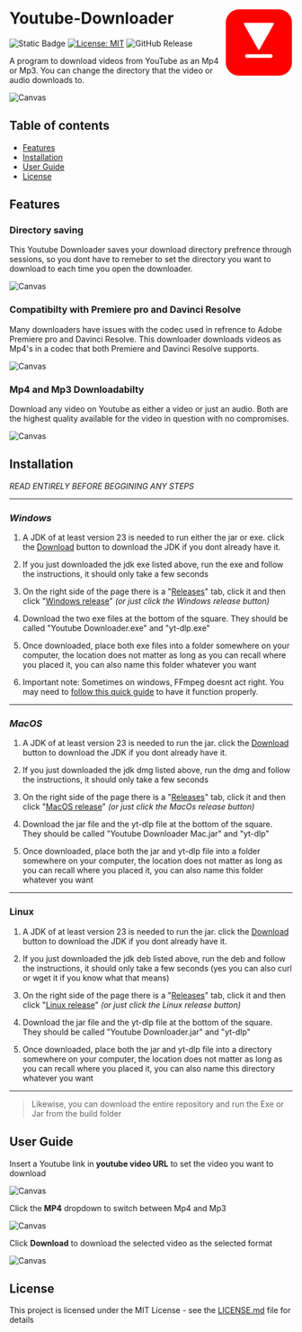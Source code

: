 # Youtube-Downloader <img src="assets/YoutubeDownloaderLogo.png" width="120px" alt="YoutubeDownloaderLogo" align="right">

![Static Badge](https://img.shields.io/badge/Java-f89820)
[![License: MIT](https://img.shields.io/badge/License-MIT-yellow.svg)](https://opensource.org/licenses/MIT)
![GitHub Release](https://img.shields.io/github/v/release/jackSeigerman/Youtube-Downloader)


A program to download videos from YouTube as an Mp4 or Mp3. You can change the directory that the video or audio downloads to. 

![Canvas](assets/YoutubeDownloader.gif)

## Table of contents
- [Features](#features)
- [Installation](#installation)
- [User Guide](#user-guide)
- [License](#license)

## Features

### Directory saving
This Youtube Downloader saves your download directory prefrence through sessions, so you dont have to remeber to set the directory you want to download to each time you open the downloader.

![Canvas](assets/YoutubeDownloaderDirectory.gif)

### Compatibilty with Premiere pro and Davinci Resolve
Many downloaders have issues with the codec used in refrence to Adobe Premiere pro and Davinci Resolve. This downloader downloads videos as Mp4's in a codec that both Premiere and Davinci Resolve supports.

![Canvas](assets/Downloading.gif)

### Mp4 and Mp3 Downloadabilty
Download any video on Youtube as either a video or just an audio. Both are the highest quality available for the video in question with no compromises. 

![Canvas](assets/Gallery.gif)

## Installation

*READ ENTIRELY BEFORE BEGGINING ANY STEPS*

---

### *Windows*

1. A JDK of at least version 23 is needed to run either the jar or exe. click the [Download](https://download.oracle.com/java/23/latest/jdk-23_windows-x64_bin.exe) button to download the JDK if you dont already have it.

2. If you just downloaded the jdk exe listed above, run the exe and follow the instructions, it should only take a few seconds

3. On the right side of the page there is a "[Releases](https://github.com/jackSeigerman/YouTube-Downloader/releases)" tab, click it and then click "[Windows release](https://github.com/jackSeigerman/YouTube-Downloader/releases/tag/v1.0.3)" *(or just click the Windows release button)*

4. Download the two exe files at the bottom of the square. They should be called "Youtube Downloader.exe" and "yt-dlp.exe" 

5. Once downloaded, place both exe files into a folder somewhere on your computer, the location does not matter as long as you can recall where you placed it, you can also name this folder whatever you want

6. Important note: Sometimes on windows, FFmpeg doesnt act right. You may need to [follow this quick guide](https://phoenixnap.com/kb/ffmpeg-windows) to have it function properly. 

---

### *MacOS*

1. A JDK of at least version 23 is needed to run the jar. click the [Download](https://download.oracle.com/java/23/latest/jdk-23_macos-aarch64_bin.dmg) button to download the JDK if you dont already have it.

2. If you just downloaded the jdk dmg listed above, run the dmg and follow the instructions, it should only take a few seconds

3. On the right side of the page there is a "[Releases](https://github.com/jackSeigerman/YouTube-Downloader/releases)" tab, click it and then click "[MacOS release](https://github.com/jackSeigerman/YouTube-Downloader/releases/tag/v1.0.1)" *(or just click the MacOs release button)*

6. Download the jar file and the yt-dlp file at the bottom of the square. They should be called "Youtube Downloader Mac.jar" and "yt-dlp" 

7. Once downloaded, place both the jar and yt-dlp file into a folder somewhere on your computer, the location does not matter as long as you can recall where you placed it, you can also name this folder whatever you want


---

### Linux

1. A JDK of at least version 23 is needed to run the jar. click the [Download](https://download.oracle.com/java/23/latest/jdk-23_linux-x64_bin.deb) button to download the JDK if you dont already have it.

2. If you just downloaded the jdk deb listed above, run the deb and follow the instructions, it should only take a few seconds (yes you can also curl or wget it if you know what that means)

3. On the right side of the page there is a "[Releases](https://github.com/jackSeigerman/YouTube-Downloader/releases)" tab, click it and then click "[Linux release](https://github.com/jackSeigerman/YouTube-Downloader/releases/tag/v1.0.0)" *(or just click the Linux release button)*

6. Download the jar file and the yt-dlp file at the bottom of the square. They should be called "Youtube Downloader.jar" and "yt-dlp" 

7. Once downloaded, place both the jar and yt-dlp file into a directory somewhere on your computer, the location does not matter as long as you can recall where you placed it, you can also name this directory whatever you want

---

>Likewise, you can download the entire repository and run the Exe or Jar from the build folder


## User Guide

Insert a Youtube link  in **youtube video URL** to set the video you want to download

![Canvas](assets/Gallery.JPG)

Click the **MP4** dropdown to switch between Mp4 and Mp3

![Canvas](assets/GenerateImage.JPG)

Click **Download** to download the selected video as the selected format

![Canvas](assets/Download.JPG)


## License
This project is licensed under the MIT License - see the [LICENSE.md](LICENSE) file for details
